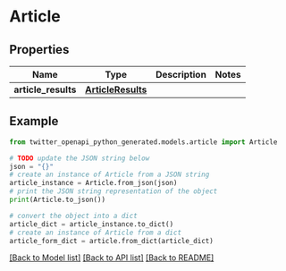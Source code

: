 # Article


## Properties

Name | Type | Description | Notes
------------ | ------------- | ------------- | -------------
**article_results** | [**ArticleResults**](ArticleResults.md) |  | 

## Example

```python
from twitter_openapi_python_generated.models.article import Article

# TODO update the JSON string below
json = "{}"
# create an instance of Article from a JSON string
article_instance = Article.from_json(json)
# print the JSON string representation of the object
print(Article.to_json())

# convert the object into a dict
article_dict = article_instance.to_dict()
# create an instance of Article from a dict
article_form_dict = article.from_dict(article_dict)
```
[[Back to Model list]](../README.md#documentation-for-models) [[Back to API list]](../README.md#documentation-for-api-endpoints) [[Back to README]](../README.md)


